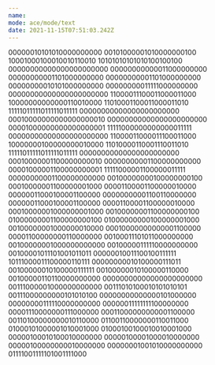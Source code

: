 ```yaml
---
name: 
mode: ace/mode/text
date: 2021-11-15T07:51:03.242Z
---
```

00000010101010000000000
00101000001010000000100
10001000100010010110010
10101010101010100100100
00000000000000000000000
00000000000011000000000
00000000001101000000000
00000000001101000000000
00000000010101000000000
00000000011111000000000
00000000000000000000000
11000011100011000011000
10000000000000110010000
11010001100011000011010
11111011111011111011111
00000000000000000000000
00010000000000000000010
00000000000000000000000
00001000000000000000001
11111000000000000011111
00000000000000000000000
11000011000011100011000
10000000100000000010000
11010000110001110011010
11111011111011111011111
00000000000000000000000
00010000001100000000010
00000000001100000000000
00001000001100000000001
11111000001100000011111
00000000001100000000000
00100000000100000000100
00010000001100000001000
00001100001100000010000
00000011000100001100000
00000000001100110000000
00000011000100001100000
00001100001100000010000
00010000001000000001000
00100000001100000000100
01000000001100000000100
01000000000100000001000
00100000001000000010000
00010000000000001100000
00001100000000110000000
00100011101011000000000
00100000001000000000000
00100000111110000000000
00100001011101001011011
00000010011100100111111
10111000011100000110111
00000000010100000111011
00100000010100000111111
00100000010100000110000
00100000110110000000000
00000000000000000000000
00111000001000000000000
00111010100010101010101
00111000000000101010100
00000000000000101000000
00000000111110000000000
00000011111111100000000
00001110000000111000000
00011000000000001100000
00110100000000010110000
01100110000000110011000
01000101000001010001000
01000100100010010001000
00000100010100010000000
00000100001000010000000
00000100000000010000000
00000001001010000000000
01111001111101001111000
